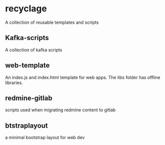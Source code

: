 # recyclage  
A collection of reusable templates and scripts

## Kafka-scripts
A collection of kafka scripts

## web-template
An index.js and index.html template for web apps. The libs folder has offline libraries. 

## redmine-gitlab
scripts used when migrating redmine content to gitlab

## btstraplayout
a minimal bootstrap layout for web dev
